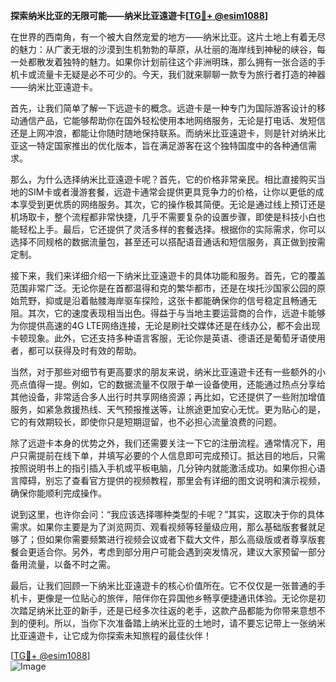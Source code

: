 **探索纳米比亚的无限可能——纳米比亚遠遊卡[[TG💪+ @esim1088](https://t.me/s/esim1088)]**

在世界的西南角，有一个被大自然宠爱的地方——纳米比亚。这片土地上有着无尽的魅力：从广袤无垠的沙漠到生机勃勃的草原，从壮丽的海岸线到神秘的峡谷，每一处都散发着独特的魅力。如果你计划前往这个非洲明珠，那么拥有一张合适的手机卡或流量卡无疑是必不可少的。今天，我们就来聊聊一款专为旅行者打造的神器——纳米比亚遠遊卡。

首先，让我们简单了解一下远遊卡的概念。远遊卡是一种专门为国际游客设计的移动通信产品，它能够帮助你在国外轻松使用本地网络服务，无论是打电话、发短信还是上网冲浪，都能让你随时随地保持联系。而纳米比亚遠遊卡，则是针对纳米比亚这一特定国家推出的优化版本，旨在满足游客在这个独特国度中的各种通信需求。

那么，为什么选择纳米比亚遠遊卡呢？首先，它的价格非常亲民。相比直接购买当地的SIM卡或者漫游套餐，远遊卡通常会提供更具竞争力的价格，让你以更低的成本享受到更优质的网络服务。其次，它的操作极其简便。无论是通过线上预订还是机场取卡，整个流程都非常快捷，几乎不需要复杂的设置步骤，即使是科技小白也能轻松上手。最后，它还提供了灵活多样的套餐选择。根据你的实际需求，你可以选择不同规格的数据流量包，甚至还可以搭配语音通话和短信服务，真正做到按需定制。

接下来，我们来详细介绍一下纳米比亚遠遊卡的具体功能和服务。首先，它的覆盖范围非常广泛。无论你是在首都温得和克的繁华都市，还是在埃托沙国家公园的原始荒野，抑或是沿着骷髅海岸驱车探险，这张卡都能确保你的信号稳定且畅通无阻。其次，它的速度表现相当出色。得益于与当地主要运营商的合作，远遊卡能够为你提供高速的4G LTE网络连接，无论是刷社交媒体还是在线办公，都不会出现卡顿现象。此外，它还支持多种语言客服，无论你是英语、德语还是葡萄牙语使用者，都可以获得及时有效的帮助。

当然，对于那些对细节有更高要求的朋友来说，纳米比亚遠遊卡还有一些额外的小亮点值得一提。例如，它的数据流量不仅限于单一设备使用，还能通过热点分享给其他设备，非常适合多人出行时共享网络资源；再比如，它还提供了一些附加增值服务，如紧急救援热线、天气预报推送等，让旅途更加安心无忧。更为贴心的是，它的有效期较长，即使你只是短期逗留，也不必担心流量浪费的问题。

除了远遊卡本身的优势之外，我们还需要关注一下它的注册流程。通常情况下，用户只需提前在线下单，并填写必要的个人信息即可完成预订。抵达目的地后，只需按照说明书上的指引插入手机或平板电脑，几分钟内就能激活成功。如果你担心语言障碍，别忘了查看官方提供的视频教程，那里会有详细的图文说明和演示视频，确保你能顺利完成操作。

说到这里，也许你会问：“我应该选择哪种类型的卡呢？”其实，这取决于你的具体需求。如果你主要是为了浏览网页、观看视频等轻量级应用，那么基础版套餐就足够了；但如果你需要频繁进行视频会议或者下载大文件，那么高级版或者尊享版套餐会更适合你。另外，考虑到部分用户可能会遇到突发情况，建议大家预留一部分备用流量，以备不时之需。

最后，让我们回顾一下纳米比亚遠遊卡的核心价值所在。它不仅仅是一张普通的手机卡，更像是一位贴心的旅伴，陪伴你在异国他乡畅享便捷通讯体验。无论你是初次踏足纳米比亚的新手，还是已经多次往返的老手，这款产品都能为你带来意想不到的便利。所以，当你下次准备踏上纳米比亚的土地时，请不要忘记带上一张纳米比亚遠遊卡，让它成为你探索未知旅程的最佳伙伴！

[[TG💪+ @esim1088](https://t.me/s/esim1088)]  
![Image](https://i.postimg.cc/4NQfJmqS/Snipaste-2025-05-13-00-14-12.png)